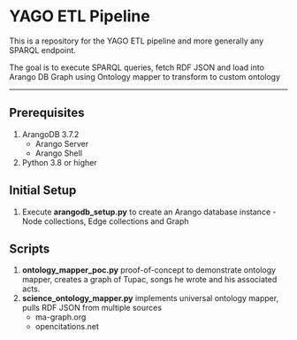 # YAGO ETL Pipeline
This is a repository for the YAGO ETL pipeline and more generally any SPARQL endpoint.

The goal is to execute SPARQL queries, fetch RDF JSON and load into Arango DB Graph using Ontology mapper to transform to custom ontology 
___
## Prerequisites
1. ArangoDB 3.7.2
    * Arango Server
    * Arango Shell
2. Python 3.8 or higher

## Initial Setup
1. Execute **arangodb_setup.py** to create an Arango database instance - Node collections, Edge collections and Graph

## Scripts
1. **ontology_mapper_poc.py** proof-of-concept to demonstrate ontology mapper, creates a graph of Tupac, songs he wrote and his associated acts.
2. **science_ontology_mapper.py** implements universal ontology mapper, pulls RDF JSON from multiple sources 
    * ma-graph.org
    * opencitations.net

